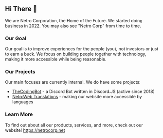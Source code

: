 ## Hi There 👋

We are Netro Corporation, the Home of the Future. We started doing business in 2022.
You may also see "Netro Corp" from time to time.

### Our Goal

Our goal is to improve experiences for the people (you), not investors or just to earn a buck.
We focus on building people together with technology, making it more accessible while being reasonable.

### Our Projects

Our main focuses are currently internal. We do have some projects:
- [TheCodingBot](https://github.com/NetroCorp/TheCodingBot) - a Discord Bot written in Discord.JS (active since 2018)
- [NetroWeb Translations](https://github.com/NetroCorp/NetroWeb-Translations) - making our website more accessible by languages

### Learn More

To find out about all our products, services, and more, check out our website!
https://netrocorp.net
